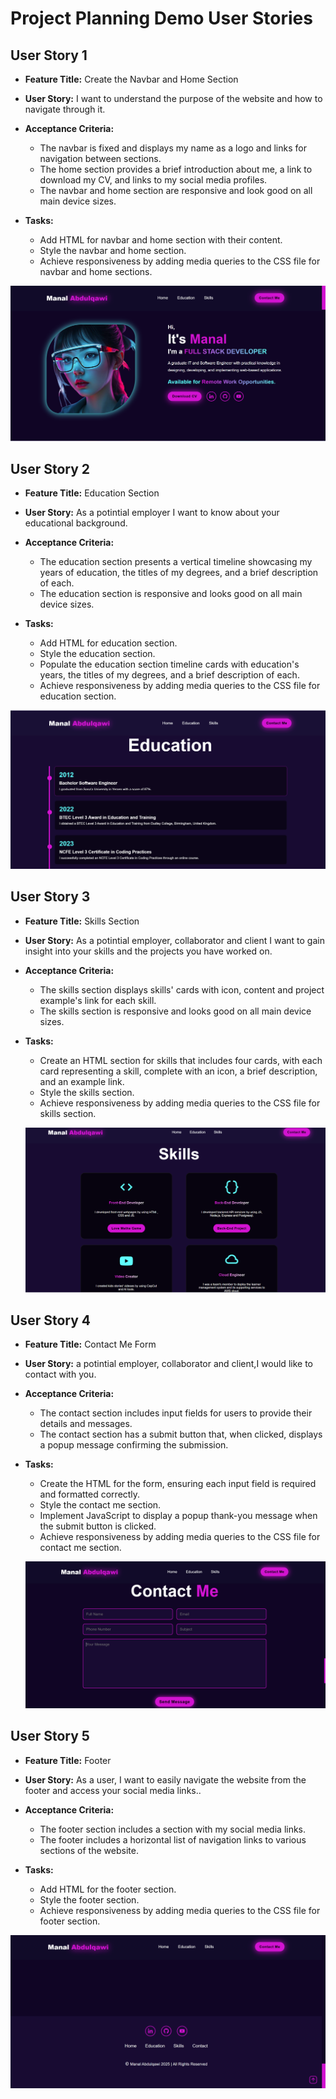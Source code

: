 # Project Planning Demo User Stories

## User Story 1
- **Feature Title:** Create the Navbar and Home Section
- **User Story:** I want to understand the purpose of the website and how to navigate through it.
- **Acceptance Criteria:** 
    - The navbar is fixed and displays my name as a logo and links for navigation between sections.
    - The home section provides a brief introduction about me, a link to download my CV, and links to my social media profiles.
    - The navbar and home section are responsive and look good on all main device sizes.

- **Tasks:** 
    - Add HTML for navbar and home section with their content.
    - Style the navbar and home section.
    - Achieve responsiveness by adding media queries to the CSS file for navbar and home sections.

![Screenshot of navbar and home section](assets/images/home-section.png)


## User Story 2
- **Feature Title:** Education Section
- **User Story:** As a potintial employer I want to know about your educational background.
- **Acceptance Criteria:** 
    - The education section presents a vertical timeline showcasing my years of education, the titles of my degrees, and a brief description of each.
    - The education section is responsive and looks good on all main device sizes.

- **Tasks:** 
    - Add HTML for education section.
    - Style the education section. 
    - Populate the education section timeline cards with education's years, the titles of my degrees, and a brief description of each.
    - Achieve responsiveness by adding media queries to the CSS file for education section.

![Screenshot of education section](assets/images/education-section.png)



## User Story 3
- **Feature Title:** Skills Section
- **User Story:** As a potintial employer, collaborator and client I want to gain insight into your skills and the projects you have worked on.
- **Acceptance Criteria:** 
    - The skills section displays skills' cards with icon, content and project example's link for each skill.
    - The skills section is responsive and looks good on all main device sizes.

- **Tasks:** 
    - Create an HTML section for skills that includes four cards, with each card representing a skill, complete with an icon, a brief description, and an example link.
    - Style the skills section.
    - Achieve responsiveness by adding media queries to the CSS file for skills section.

   ![Screenshot of skills section](assets/images/skills-section.png)


## User Story 4
- **Feature Title:** Contact Me Form
- **User Story:**  a potintial employer, collaborator and client,I would like to contact with you.
- **Acceptance Criteria:** 
    - The contact section includes input fields for users to provide their details and messages.
    - The contact section has a submit button that, when clicked, displays a popup message confirming the submission.

- **Tasks:** 
   -  Create the HTML for the form, ensuring each input field is required and formatted correctly.
   - Style the contact me section.
   - Implement JavaScript to display a popup thank-you message when the submit button is clicked.
   - Achieve responsiveness by adding media queries to the CSS file for contact me section.


   ![Screenshot of contact me section](assets/images/contact-section.png)


## User Story 5
- **Feature Title:** Footer
- **User Story:**  As a user, I want to easily navigate the website from the footer and access your social media links..
- **Acceptance Criteria:** 
    - The footer section includes a section with my social media links. 
    - The footer includes a horizontal list of navigation links to various sections of the website.

- **Tasks:** 
    - Add HTML for the footer section.
    - Style the footer section.
    - Achieve responsiveness by adding media queries to the CSS file for footer section.

![Screenshot of footer section](assets/images/footer-section.png)


